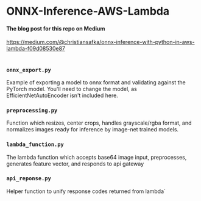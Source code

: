 # ONNX-Inference-AWS-Lambda

#### The blog post for this repo on Medium

https://medium.com/@christiansafka/onnx-inference-with-python-in-aws-lambda-f09d08530e87

#

### `onnx_export.py`
Example of exporting a model to onnx format and validating against the PyTorch model.  You'll need to change the model, as EfficientNetAutoEncoder isn't included here.

### `preprocessing.py`
Function which resizes, center crops, handles grayscale/rgba format, and normalizes images ready for inference by image-net trained models.

### `lambda_function.py`
The lambda function which accepts base64 image input, preprocesses, generates feature vector, and responds to api gateway

### `api_reponse.py`
Helper function to unify response codes returned from lambda`